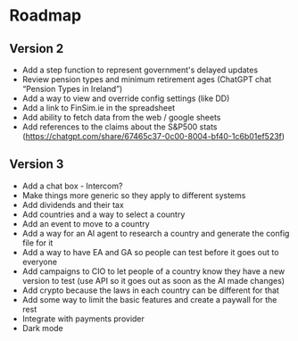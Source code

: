 # Roadmap

## Version 2
- Add a step function to represent government's delayed updates
- Review pension types and minimum retirement ages (ChatGPT chat “Pension Types in Ireland”) 
- Add a way to view and override config settings (like DD)
- Add a link to FinSim.ie in the spreadsheet
- Add ability to fetch data from the web / google sheets
- Add references to the claims about the S&P500 stats (https://chatgpt.com/share/67465c37-0c00-8004-bf40-1c6b01ef523f)


## Version 3
- Add a chat box - Intercom?
- Make things more generic so they apply to different systems
- Add dividends and their tax
- Add countries and a way to select a country
- Add an event to move to a country
- Add a way for an AI agent to research a country and generate the config file for it
- Add a way to have EA and GA so people can test before it goes out to everyone
- Add campaigns to CIO to let people of a country know they have a new version to test (use API so it goes out as soon as the AI made changes)
- Add crypto because the laws in each country can be different for that
- Add some way to limit the basic features and create a paywall for the rest
- Integrate with payments provider
- Dark mode

